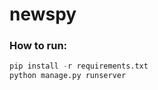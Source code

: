 # newspy

### How to run:

```python
pip install -r requirements.txt
python manage.py runserver
```
